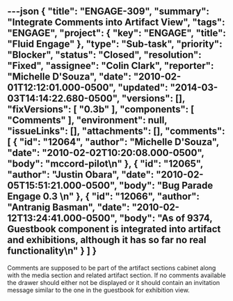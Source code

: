 ---json
{
  "title": "ENGAGE-309",
  "summary": "Integrate Comments into Artifact View",
  "tags": "ENGAGE",
  "project": {
    "key": "ENGAGE",
    "title": "Fluid Engage"
  },
  "type": "Sub-task",
  "priority": "Blocker",
  "status": "Closed",
  "resolution": "Fixed",
  "assignee": "Colin Clark",
  "reporter": "Michelle D'Souza",
  "date": "2010-02-01T12:12:01.000-0500",
  "updated": "2014-03-03T14:14:22.680-0500",
  "versions": [],
  "fixVersions": [
    "0.3b"
  ],
  "components": [
    "Comments"
  ],
  "environment": null,
  "issueLinks": [],
  "attachments": [],
  "comments": [
    {
      "id": "12064",
      "author": "Michelle D'Souza",
      "date": "2010-02-02T10:20:08.000-0500",
      "body": "mccord-pilot\n"
    },
    {
      "id": "12065",
      "author": "Justin Obara",
      "date": "2010-02-05T15:51:21.000-0500",
      "body": "Bug Parade Engage 0.3&#x20;\n"
    },
    {
      "id": "12066",
      "author": "Antranig Basman",
      "date": "2010-02-12T13:24:41.000-0500",
      "body": "As of 9374, Guestbook component is integrated into artifact and exhibitions, although it has so far no real functionality\n"
    }
  ]
}
---
Comments are supposed to be part of the artifact sections cabinet along with the media section and related artifact section. If no comments available the drawer should either not be displayed or it should contain an invitation message similar to the one in the guestbook for exhibition view.

        
